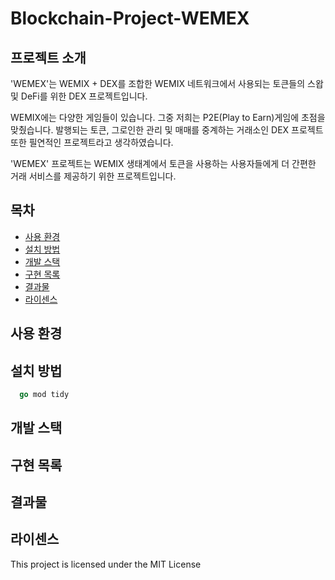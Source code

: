# Blockchain-Project-WEMEX
## 프로젝트 소개
'WEMEX'는 WEMIX + DEX를 조합한 WEMIX 네트워크에서 사용되는 토큰들의 스왑 및 DeFi를 위한 DEX 프로젝트입니다.

WEMIX에는 다양한 게임들이 있습니다. 그중 저희는 P2E(Play to Earn)게임에 초점을 맞췄습니다. 발행되는 토큰, 그로인한 관리 및 매매를 중계하는 거래소인 DEX 프로젝트 또한 필연적인 프로젝트라고 생각하였습니다.

'WEMEX' 프로젝트는 WEMIX 생태계에서 토큰을 사용하는 사용자들에게 더 간편한 거래 서비스를 제공하기 위한 프로젝트입니다.

## 목차
  - [사용 환경](#사용-환경)
  - [설치 방법](#설치-방법)
  - [개발 스택](#개발-스택)
  - [구현 목록](#구현-목록)
  - [결과물](#결과물)
  - [라이센스](#라이센스)

## 사용 환경
## 설치 방법
```go
  go mod tidy
```
## 개발 스택
## 구현 목록
## 결과물


## 라이센스
This project is licensed under the MIT License 
